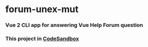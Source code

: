 # forum-unex-mut

### Vue 2 CLI app for answering Vue Help Forum question

### This project in [CodeSandbox](https://codesandbox.io/s/elastic-rain-u24w4)
